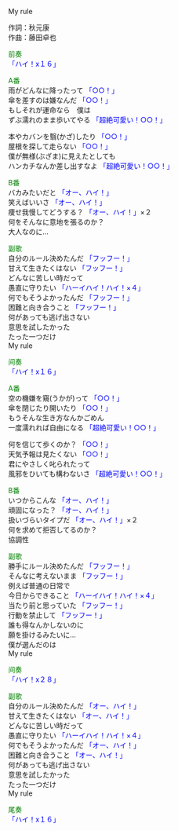 My rule  
  
作詞：秋元康  
作曲：藤田卓也  
  
<font color=green>前奏</font>  
<font color=blue>「ハイ！x１６」</font>   
  
<font color=green>A番</font>  
雨がどんなに降ったって <font color=blue>「○○！」</font>   
傘を差すのは嫌なんだ <font color=blue>「○○！」</font>   
もしそれが運命なら　僕は  
ずぶ濡れのまま歩いてやる <font color=blue>「超絶可愛い！○○！」</font>   
  
本やカバンを翳(かざ)したり <font color=blue>「○○！」</font>   
屋根を探して走らない <font color=blue>「○○！」</font>   
僕が無様(ぶざま)に見えたとしても  
ハンカチなんか差し出すなよ <font color=blue>「超絶可愛い！○○！」</font>   
  
<font color=green>B番</font>  
バカみたいだと <font color=blue>「オー、ハイ！」</font>  
笑えばいいさ <font color=blue>「オー、ハイ！」</font>  
痩せ我慢してどうする？ <font color=blue>「オー、ハイ！」</font>×２   
何をそんなに意地を張るのか？  
大人なのに…  
  
<font color=green>副歌</font>  
自分のルール決めたんだ <font color=blue>「フッフー！」</font>   
甘えて生きたくはない <font color=blue>「フッフー！」</font>   
どんなに苦しい時だって  
愚直に守りたい <font color=blue>「ハーイハイ！ハイ！×４」</font>   
何でもそうよかったんだ <font color=blue>「フッフー！」</font>   
困難と向き合うこと <font color=blue>「フッフー！」</font>   
何があっても逃げ出さない  
意思を試したかった  
たった一つだけ  
My rule  
  
<font color=green>间奏</font>  
<font color=blue>「ハイ！x１６」</font>  
  
<font color=green>A番</font>  
空の機嫌を窺(うかが)って <font color=blue>「○○！」</font>   
傘を閉じたり開いたり <font color=blue>「○○！」</font>   
もうそんな生き方なんかごめん  
一度濡れれば自由になる <font color=blue>「超絶可愛い！○○！」</font>   
  
何を信じて歩くのか？ <font color=blue>「○○！」</font>   
天気予報は見たくない <font color=blue>「○○！」</font>   
君にやさしく叱られたって  
風邪をひいても構わないさ <font color=blue>「超絶可愛い！○○！」</font>   
  
<font color=green>B番</font>  
いつからこんな <font color=blue>「オー、ハイ！」</font>  
頑固になった？ <font color=blue>「オー、ハイ！」</font>  
扱いづらいタイプだ <font color=blue>「オー、ハイ！」</font>×２   
何を求めて拒否してるのか？  
協調性  
  
<font color=green>副歌</font>  
勝手にルール決めたんだ <font color=blue>「フッフー！」</font>   
そんなに考えないまま <font color=blue>「フッフー！」</font>   
例えば普通の日常で  
今日からできること <font color=blue>「ハーイハイ！ハイ！×４」</font>   
当たり前と思っていた <font color=blue>「フッフー！」</font>   
行動を禁止して <font color=blue>「フッフー！」</font>   
誰も得なんかしないのに  
願を掛けるみたいに…  
僕が選んだのは  
My rule  
  
<font color=green>间奏</font>  
<font color=blue>「ハイ！x２８」</font>   
  
<font color=green>副歌</font>  
自分のルール決めたんだ <font color=blue>「オー、ハイ！」</font>  
甘えて生きたくはない <font color=blue>「オー、ハイ！」</font>  
どんなに苦しい時だって  
愚直に守りたい <font color=blue>「ハーイハイ！ハイ！×４」</font>   
何でもそうよかったんだ <font color=blue>「オー、ハイ！」</font>  
困難と向き合うこと <font color=blue>「オー、ハイ！」</font>  
何があっても逃げ出さない  
意思を試したかった  
たった一つだけ  
My rule  
  
<font color=green>尾奏</font>  
<font color=blue>「ハイ！x１６」</font>   
